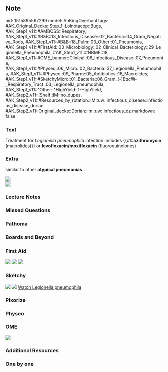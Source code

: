 ## Note
nid: 1515895567299
model: AnKingOverhaul
tags: #AK_Original_Decks::Step_1::Lolnotacop::Bugs, #AK_Step1_v11::#AMBOSS::Respiratory, #AK_Step1_v11::#B&B::13_Infectious_Disease::02_Bacteria::04_Gram_Negative_Rods, #AK_Step1_v11::#B&B::18_Pulm::03_Other::01_Pneumonia, #AK_Step1_v11::#FirstAid::03_Microbiology::02_Clinical_Bacteriology::29_Legionella_Pneumophila, #AK_Step1_v11::#NBME::18, #AK_Step1_v11::#OME_banner::Clinical::06_Infectious_Disease::07_Pneumonia, #AK_Step1_v11::#Physeo::06_Micro::02_Bacteria::37_Legionella_Pneumophila, #AK_Step1_v11::#Physeo::09_Pharm::05_Antibiotics::16_Macrolides, #AK_Step1_v11::#SketchyMicro::01_Bacteria::06_Gram_(-)_Bacilli_-_Respiratory_Tract::03_Legionella_pneumophila, #AK_Step1_v11::^Other::^HighYield::1-HighYield, #AK_Step2_v11::!Shelf::IM::no_dupes, #AK_Step2_v11::#Resources_by_rotation::IM::uw::infectious_disease::infectious_disease_dorian, #AK_Step2_v11::Original_decks::Dorian::im::uw::infectious_dz
markdown: false

### Text
Treatment for <i>Legionella pneumophila</i> infection includes
{{c1::<b>azithromycin</b> (macrolides)}} or
<b>levofloxacin/moxifloxacin</b> (fluoroquinolones)

### Extra
similar to other <b>atypical pneumonias</b>
<div>
  <b><img src="paste-51728586113515.jpg"></b>
</div>
<div>
  <b><img src=
  "Screen%20Shot%202017-03-15%20at%201.07.46%20PM.png"></b>
</div>

### Lecture Notes


### Missed Questions


### Pathoma


### Boards and Beyond


### First Aid
<img src="tmpamdlv1fn.png"> <img src="tmpnoztw7a1.png"> <img src=
"tmptyjfr0a_.png">

### Sketchy
<img src="paste-141570712010755.jpg"> <img src=
"paste-61dbc13658e635a4493c42d86abffc4417b1af89.png"> <a href=
"https://dashboard.sketchy.com/study/medical/courses/medical-microbiology/units/medical-microbiology-bacteria/videos/medical-microbiology-bacteria-gram-negative-bacilli-respiratory-tract-legionella-pneumophila?utm_source=anki&utm_medium=partnership&utm_campaign=february_update&utm_content=medical">
Watch Legionella pneumophila</a>

### Pixorize


### Physeo


### OME
<div class="ome-widget">
  <a href=
  "https://onlinemeded.org/spa/infectious-disease/pneumonia/acquire?ref=anki">
  <img src="_OME_AnkiFlashcards_Lesson_4.png"></a>
</div>

### Additional Resources


### One by one

